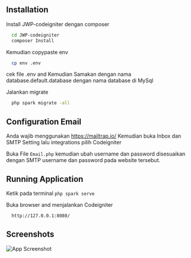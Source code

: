 
## Installation

Install JWP-codeigniter dengan composer

```bash
  cd JWP-codeigniter
  composer Install
```
Kemudian copypaste env
```bash
  cp env .env
```
cek file .env and Kemudian Samakan dengan nama database.default.database dengan nama database di MySql

Jalankan migrate
```bash
  php spark migrate -all
```
## Configuration Email

Anda wajib menggunakan https://mailtrap.io/ Kemudian buka Inbox dan SMTP Setting lalu integrations pilih Codeigniter

Buka File ```Email.php``` kemudian ubah username dan password disesuaikan dengan SMTP username dan password pada website tersebut.

## Running Application

Ketik pada terminal ```php spark serve```

Buka browser and menjalankan Codeigniter
```bash
  http://127.0.0.1:8080/
```
## Screenshots

![App Screenshot](https://via.placeholder.com/468x300?text=App+Screenshot+Here)

